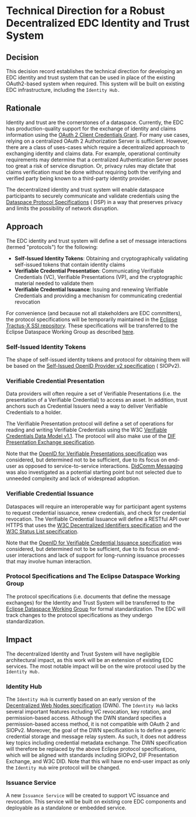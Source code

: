 # Technical Direction for a Robust Decentralized EDC Identity and Trust System

## Decision

This decision record establishes the technical direction for developing an EDC identity and trust system that can be
used in
place of the existing OAuth2-based system when required. This system will be built on existing EDC infrastructure,
including the `Identity Hub.`

## Rationale

Identity and trust are the cornerstones of a dataspace. Currently, the EDC has production-quality support for the
exchange of identity and claims information using
the [OAuth 2 Client Credentials Grant](https://datatracker.ietf.org/doc/html/rfc6749#section-4.4). For many use cases,
relying on a centralized OAuth 2 Authorization Server is sufficient. However, there are a class of uses-cases which
require a decentralized approach to exchanging identity and claims data. For example, operational continuity
requirements may determine that a centralized Authentication Server poses too great a risk of service disruption. Or,
privacy rules may dictate that claims verification must be done without requiring both the verifying and verified party being
known to a third-party identity provider.

The decentralized identity and trust system will enable dataspace participants to securely communicate and validate
credentials using
the [Dataspace Protocol Specifications](https://github.com/International-Data-Spaces-Association/ids-specification) (
DSP) in a way that preserves privacy and limits the possibility of network disruption.

## Approach

The EDC identity and trust system will define a set of message interactions (termed "protocols") for the following:

- **Self-Issued Identity Tokens**: Obtaining and cryptographically validating self-issued tokens that contain identity
  claims
- **Verifiable Credential Presentation**: Communicating Verifiable Credentials (VC), Verifiable Presentations (VP), and
  the cryptographic material needed to validate them
- **Verifiable Credential Issuance**: Issuing and renewing Verifiable Credentials and providing a mechanism for
  communicating credential revocation

For convenience (and because not all stakeholders are EDC committers), the protocol specifications will be temporarily
maintained in the [Eclipse Tractus-X SSI repository](https://github.com/eclipse-tractusx/ssi-docu). These specifications
will be transferred to the Eclipse Dataspace Working Group as
described [here](#protocol-specifications-and-the-eclipse-dataspace-working-group).

### Self-Issued Identity Tokens

The shape of self-issued identity tokens and protocol for obtaining them will be based on
the [Self-Issued OpenID Provider v2 specification](https://openid.net/specs/openid-connect-self-issued-v2-1_0.html#section-1.1) (
SIOPv2).

### Verifiable Credential Presentation

Data providers will often require a set of Verifiable Presentations (i.e. the presentation of a Verifiable Credential)
to access an asset. In addition, trust anchors such as Credential Issuers need a way to deliver Verifiable Credentials
to a holder.

The Verifiable Presentation protocol will define a set of operations for reading and writing Verifiable Credentials
using the W3C [Verifiable Credentials Data Model v1.1](https://www.w3.org/TR/vc-data-model/). The protocol will also
make use of the [DIF Presentation Exchange specification](https://identity.foundation/presentation-exchange/spec/v2.0.0/).

Note that
the [OpenID for Verifiable Presentations specification](https://openid.net/specs/openid-4-verifiable-presentations-1_0.html#section-6.1)
was considered, but determined not to be sufficient, due to its focus on end-user as opposed to service-to-service
interactions. [DidComm Messaging](https://identity.foundation/didcomm-messaging/spec/) was also investigated as a
potential starting point but not selected due to unneeded complexity and lack of widespread adoption.

### Verifiable Credential Issuance

Dataspaces will require an interoperable way for participant agent systems to request credential issuance, renew
credentials, and check for credential revocation. The Verifiable Credential Issuance will define a RESTful API over
HTTPS that uses the [W3C Decentralized Identifiers specification](https://www.w3.org/TR/did-core/) and
the [W3C Status List specification](https://www.w3.org/TR/vc-status-list/).

Note that
the [OpenID for Verifiable Credential Issuance specification](https://openid.net/specs/openid-4-verifiable-credential-issuance-1_0.html#name-introduction)
was considered, but determined not to be sufficient, due to its focus on end-user interactions and lack of support for
long-running issuance processes that may involve human interaction.

### Protocol Specifications and The Eclipse Dataspace Working Group

The protocol specifications (i.e. documents that define the message exchanges) for the Identity and Trust System will be
transferred to the [Eclipse Dataspace Working Group](https://www.eclipse.org/org/workinggroups/dataspace-charter.php)
for formal standardization. The EDC will track changes to the protocol specifications as they undergo standardization.

## Impact

The decentralized Identity and Trust System will have negligible architectural impact, as this work will be an extension
of existing EDC services. The most notable impact will be on the wire protocol used by the `Identity Hub.`

### Identity Hub

The `Identity Hub` is currently based on an early version of
the [Decentralized Web Nodes specification](https://identity.foundation/decentralized-web-node/spec/) (DWN).
The `Identity Hub` lacks several important features including VC revocation, key rotation, and permission-based access.
Although the DWN standard specifies a permission-based access method, it is not compatible with OAuth 2 and SIOPv2.
Moreover, the goal of the DWN specification is to define a generic credential storage and message relay system. As such,
it does not address key topics including credential metadata exchange. The DWN specification will therefore be replaced
by the above Eclipse protocol specifications, which will be aligned with standards including SIOPv2, DIF Presentation
Exchange, and W3C DID. Note that this will have no end-user impact as only the `Identity Hub` wire protocol will be
changed.

### Issuance Service

A new `Issuance Service` will be created to support VC issuance and revocation. This service will be built on existing
core EDC components and deployable as a standalone or embedded service.

